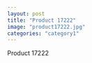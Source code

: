 ```yaml
---
layout: post
title: "Product 17222"
image: "product17222.jpg"
categories: "category1"
---
```

Product 17222
